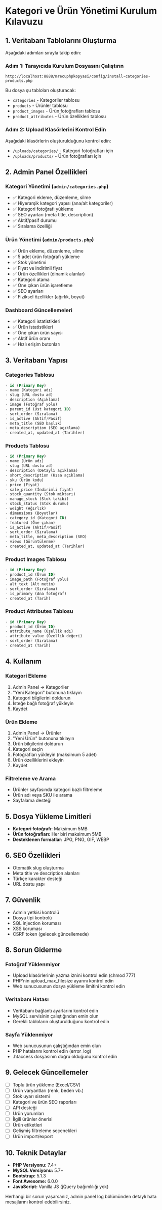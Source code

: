 # Kategori ve Ürün Yönetimi Kurulum Kılavuzu

## 1. Veritabanı Tablolarını Oluşturma

Aşağıdaki adımları sırayla takip edin:

### Adım 1: Tarayıcıda Kurulum Dosyasını Çalıştırın
```
http://localhost:8888/mrecuphpkopyasi/config/install-categories-products.php
```

Bu dosya şu tabloları oluşturacak:
- `categories` - Kategoriler tablosu
- `products` - Ürünler tablosu  
- `product_images` - Ürün fotoğrafları tablosu
- `product_attributes` - Ürün özellikleri tablosu

### Adım 2: Upload Klasörlerini Kontrol Edin
Aşağıdaki klasörlerin oluşturulduğunu kontrol edin:
- `/uploads/categories/` - Kategori fotoğrafları için
- `/uploads/products/` - Ürün fotoğrafları için

## 2. Admin Panel Özellikleri

### Kategori Yönetimi (`admin/categories.php`)
- ✅ Kategori ekleme, düzenleme, silme
- ✅ Hiyerarşik kategori yapısı (ana/alt kategoriler)
- ✅ Kategori fotoğrafı yükleme
- ✅ SEO ayarları (meta title, description)
- ✅ Aktif/pasif durumu
- ✅ Sıralama özelliği

### Ürün Yönetimi (`admin/products.php`)
- ✅ Ürün ekleme, düzenleme, silme
- ✅ 5 adet ürün fotoğrafı yükleme
- ✅ Stok yönetimi
- ✅ Fiyat ve indirimli fiyat
- ✅ Ürün özellikleri (dinamik alanlar)
- ✅ Kategori atama
- ✅ Öne çıkan ürün işaretleme
- ✅ SEO ayarları
- ✅ Fiziksel özellikler (ağırlık, boyut)

### Dashboard Güncellemeleri
- ✅ Kategori istatistikleri
- ✅ Ürün istatistikleri
- ✅ Öne çıkan ürün sayısı
- ✅ Aktif ürün oranı
- ✅ Hızlı erişim butonları

## 3. Veritabanı Yapısı

### Categories Tablosu
```sql
- id (Primary Key)
- name (Kategori adı)
- slug (URL dostu ad)
- description (Açıklama)
- image (Fotoğraf yolu)
- parent_id (Üst kategori ID)
- sort_order (Sıralama)
- is_active (Aktif/Pasif)
- meta_title (SEO başlık)
- meta_description (SEO açıklama)
- created_at, updated_at (Tarihler)
```

### Products Tablosu
```sql
- id (Primary Key)
- name (Ürün adı)
- slug (URL dostu ad)
- description (Detaylı açıklama)
- short_description (Kısa açıklama)
- sku (Ürün kodu)
- price (Fiyat)
- sale_price (İndirimli fiyat)
- stock_quantity (Stok miktarı)
- manage_stock (Stok takibi)
- stock_status (Stok durumu)
- weight (Ağırlık)
- dimensions (Boyutlar)
- category_id (Kategori ID)
- featured (Öne çıkan)
- is_active (Aktif/Pasif)
- sort_order (Sıralama)
- meta_title, meta_description (SEO)
- views (Görüntülenme)
- created_at, updated_at (Tarihler)
```

### Product Images Tablosu
```sql
- id (Primary Key)
- product_id (Ürün ID)
- image_path (Fotoğraf yolu)
- alt_text (Alt metin)
- sort_order (Sıralama)
- is_primary (Ana fotoğraf)
- created_at (Tarih)
```

### Product Attributes Tablosu
```sql
- id (Primary Key)
- product_id (Ürün ID)
- attribute_name (Özellik adı)
- attribute_value (Özellik değeri)
- sort_order (Sıralama)
- created_at (Tarih)
```

## 4. Kullanım

### Kategori Ekleme
1. Admin Panel → Kategoriler
2. "Yeni Kategori" butonuna tıklayın
3. Kategori bilgilerini doldurun
4. İsteğe bağlı fotoğraf yükleyin
5. Kaydet

### Ürün Ekleme
1. Admin Panel → Ürünler
2. "Yeni Ürün" butonuna tıklayın
3. Ürün bilgilerini doldurun
4. Kategori seçin
5. Fotoğrafları yükleyin (maksimum 5 adet)
6. Ürün özelliklerini ekleyin
7. Kaydet

### Filtreleme ve Arama
- Ürünler sayfasında kategori bazlı filtreleme
- Ürün adı veya SKU ile arama
- Sayfalama desteği

## 5. Dosya Yükleme Limitleri

- **Kategori fotoğrafı:** Maksimum 5MB
- **Ürün fotoğrafları:** Her biri maksimum 5MB
- **Desteklenen formatlar:** JPG, PNG, GIF, WEBP

## 6. SEO Özellikleri

- Otomatik slug oluşturma
- Meta title ve description alanları
- Türkçe karakter desteği
- URL dostu yapı

## 7. Güvenlik

- Admin yetkisi kontrolü
- Dosya tipi kontrolü
- SQL injection koruması
- XSS koruması
- CSRF token (gelecek güncellemede)

## 8. Sorun Giderme

### Fotoğraf Yüklenmiyor
- Upload klasörlerinin yazma iznini kontrol edin (chmod 777)
- PHP'nin upload_max_filesize ayarını kontrol edin
- Web sunucusunun dosya yükleme limitini kontrol edin

### Veritabanı Hatası
- Veritabanı bağlantı ayarlarını kontrol edin
- MySQL servisinin çalıştığından emin olun
- Gerekli tabloların oluşturulduğunu kontrol edin

### Sayfa Yüklenmiyor
- Web sunucusunun çalıştığından emin olun
- PHP hatalarını kontrol edin (error_log)
- .htaccess dosyasının doğru olduğunu kontrol edin

## 9. Gelecek Güncellemeler

- [ ] Toplu ürün yükleme (Excel/CSV)
- [ ] Ürün varyantları (renk, beden vb.)
- [ ] Stok uyarı sistemi
- [ ] Kategori ve ürün SEO raporları
- [ ] API desteği
- [ ] Ürün yorumları
- [ ] İlgili ürünler önerisi
- [ ] Ürün etiketleri
- [ ] Gelişmiş filtreleme seçenekleri
- [ ] Ürün import/export

## 10. Teknik Detaylar

- **PHP Versiyonu:** 7.4+
- **MySQL Versiyonu:** 5.7+
- **Bootstrap:** 5.1.3
- **Font Awesome:** 6.0.0
- **JavaScript:** Vanilla JS (jQuery bağımlılığı yok)

Herhangi bir sorun yaşarsanız, admin panel log bölümünden detaylı hata mesajlarını kontrol edebilirsiniz.

